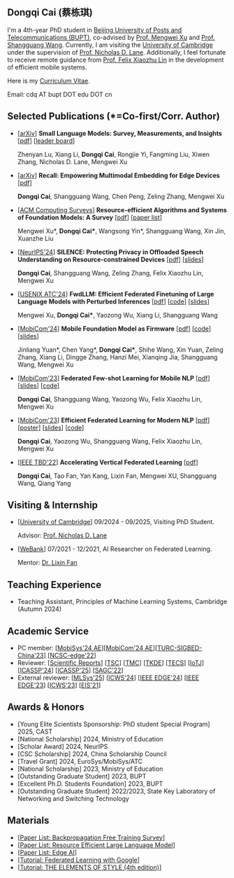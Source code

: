 ## Dongqi Cai (蔡栋琪)
<!-- Potential English Name: Kenny, Leo, Jasper -->
 <!-- Jasper is a gemstone associated with peace and tranquility. The name could symbolize the serene and beautiful moment captured in the phrase, connecting to the earthly yet ethereal nature of such a state. -->

I'm a 4th-year PhD student in 
[Beijing University of Posts and Telecommunications (BUPT)](https://www.bupt.edu.cn/), co-advised by [Prof. Mengwei Xu](https://xumengwei.github.io/) and [Prof. Shangguang Wang](http://www.sguangwang.com/). 
Currently, I am visiting the [University of Cambridge](https://www.cam.ac.uk) under the supervision of [Prof. Nicholas D. Lane](http://niclane.org).
Additionally, I feel fortunate to receive remote guidance from [Prof. Felix Xiaozhu Lin](https://fxlin.github.io/) in the development of efficient mobile systems.
<!-- Starting from September,  -->
Here is my [Curriculum Vitae](/materials/cv-cdq.pdf).

<!-- [State Key Laboratory of Networking and Switching Technology](https://sklnst.bupt.edu.cn/), [Computer Science Department](https://scs.bupt.edu.cn/),  -->

<!-- I got my B.S. degree from [BUPT](https://www.bupt.edu.cn/) in 2021. -->

Email: cdq AT bupt DOT edu DOT cn

<!-- ## News!
- \[2024-05\] Paper on Forward-only FL was accepted by [ATC'24](https://www.usenix.org/conference/atc24)
- \[2024-04\] Invited to deliver a keynote speech at CCF Talk series
- \[2024-03\] Glad to serve as part of the [Artifact Evaluation PC](https://mobisys24ae.hotcrp.com/users/pc) at [MobiSys'24](https://www.sigmobile.org/mobisys/2024/) 
- \[2024-02\] Glad to serve as part of the [Artifact Evaluation PC](https://mobicom24ae.hotcrp.com/users/pc) at [MobiCom'24](https://www.sigmobile.org/mobicom/2024/) 
- \[2023-11\] Paper on mobile foundation model was conditionally accepted by [MobiCom'24](https://www.sigmobile.org/mobicom/2024/)
- \[2023-10\] Honored to present two papers at [MobiCom'23](https://www.sigmobile.org/mobicom/2023/) and immensely grateful for the mentorship from [Marco Gruteser](https://www.winlab.rutgers.edu/~gruteser/) -->

## Selected Publications (*=Co-first/Corr. Author)
- \[[arXiv](https://arxiv.org/abs/2401.08092)\] **Small Language Models: Survey, Measurements, and Insights** \[[pdf](pdf/arXiv-SLM-survey.pdf)\] \[[leader board](https://github.com/UbiquitousLearning/SLM_Survey)\]

  Zhenyan Lu, Xiang Li, **Dongqi Cai**, Rongjie Yi, Fangming Liu, Xiwen Zhang, Nicholas D. Lane, Mengwei Xu

- \[[arXiv](https://arxiv.org/abs/2409.15342)\] **Recall: Empowering Multimodal Embedding for Edge Devices** \[[pdf](pdf/arXiv-Recall.pdf)\]

  **Dongqi Cai**, Shangguang Wang, Chen Peng, Zeling Zhang, Mengwei Xu

- \[[ACM Computing Surveys](https://dl.acm.org/doi/10.1145/3706418)\] **Resource-efficient Algorithms and Systems of Foundation Models: A Survey** \[[pdf](pdf/arXiv-Efficient-LLM.pdf)\] \[[paper list](https://github.com/UbiquitousLearning/Efficient_Foundation_Model_Survey)\]

  Mengwei Xu\*, **Dongqi Cai\***, Wangsong Yin\*, Shangguang Wang, Xin Jin, Xuanzhe Liu

- \[[NeurIPS'24](https://neurips.cc/virtual/2024/poster/93343)\] **SILENCE: Protecting Privacy in Offloaded Speech Understanding on Resource-constrained Devices** \[[pdf](pdf/main-NeurIPS24-SILENCE.pdf)\] \[[slides](slides/NeurIPS24-silence-slides.pdf)\]

  **Dongqi Cai**, Shangguang Wang, Zeling Zhang, Felix Xiaozhu Lin, Mengwei Xu

<!-- - \[arXiv\] **A Survey of Backpropagation-free Training For LLMs** \[[pdf](pdf/arXiv-Fwd-Survey.pdf)\] 

  Hanzi Mei, **Dongqi Cai**, Yaozong Wu, Shangguang Wang, Mengwei Xu -->

- \[[USENIX ATC'24](https://www.usenix.org/conference/atc24/presentation/xu-mengwei)\] **FwdLLM: Efficient Federated Finetuning of Large Language Models with Perturbed Inferences** \[[pdf](pdf/ATC24-FwdLLM.pdf)\] \[[code](https://github.com/UbiquitousLearning/FwdLLM)\]  \[[slides](slides/ATC-FwdlLM.pdf)\]

  Mengwei Xu, **Dongqi Cai\***, Yaozong Wu, Xiang Li, Shangguang Wang 


- \[[MobiCom'24](https://dl.acm.org/doi/10.1145/3636534.3649361)] **Mobile Foundation Model as Firmware** \[[pdf](pdf/MobiCom24-M4.pdf)\] \[[code](https://github.com/UbiquitousLearning/MobileFM)\]  \[[slides](slides/Mobicom24-M4.pdf)\]

  Jinliang Yuan\*, Chen Yang\*, **Dongqi Cai\***, Shihe Wang, Xin Yuan, Zeling Zhang, Xiang Li, Dingge Zhang, Hanzi Mei, Xianqing Jia, Shangguang Wang, Mengwei Xu

- \[[MobiCom'23](https://dl.acm.org/doi/10.1145/3570361.3613277)\] **Federated Few-shot Learning for Mobile NLP** \[[pdf](pdf/MobiCom23-FeS.pdf)\] \[[slides](slides/MobiCom-FeS-bk.pdf)\] \[[code](https://github.com/UbiquitousLearning/FeS)\] 

  **Dongqi Cai**, Shangguang Wang, Yaozong Wu, Felix Xiaozhu Lin, Mengwei Xu

- \[[MobiCom'23](https://dl.acm.org/doi/10.1145/3570361.3592505)\] **Efficient Federated Learning for Modern NLP** \[[pdf](pdf/MobiCom23-FedAdapter.pdf)\] \[[poster](pdf/TURC-FedAdapter.pdf)\] \[[slides](slides/MobiCom-AdaFL-bk.pdf)\] \[[code](https://github.com/UbiquitousLearning/FedAdapter)\] 

  **Dongqi Cai**, Yaozong Wu, Shangguang Wang, Felix Xiaozhu Lin, Mengwei Xu


- \[[IEEE TBD'22](https://ieeexplore.ieee.org/document/9835002)\] **Accelerating Vertical Federated Learning** \[[pdf](pdf/TBD22.pdf)\]

  **Dongqi Cai**, Tao Fan, Yan Kang, Lixin Fan, Mengwei XU, Shangguang Wang, Qiang Yang


## Visiting & Internship
- \[[University of Cambridge](https://fate.readthedocs.io/en/latest/)\] 09/2024 - 09/2025, Visiting PhD Student. 

  Advisor: [Prof. Nicholas D. Lane](http://niclane.org)
- \[[WeBank](https://www.webank.com/en/)\] 07/2021 - 12/2021, AI Researcher on Federated Learning. 

  Mentor: [Dr. Lixin Fan](https://scholar.google.fi/citations?user=fOsgdn0AAAAJ&hl=en)

## Teaching Experience
- Teaching Assistant, Principles of Machine Learning Systems, Cambridge (Autumn 2024)

## Academic Service
- PC member: \[[MobiSys'24 AE](https://mobisys24ae.hotcrp.com/)]\[[MobiCom'24 AE](https://mobicom24ae.hotcrp.com/)]\[[TURC-SIGBED-China'23](https://www.acmturc.com/2023/cn/SIGBED_China.html)\] \[[NCSC-edge'22](https://conf.ccf.org.cn/web/api/m9644563065535242241649985902214.action)\] 
- Reviewer:  [[Scientific Reports](https://www.nature.com/srep/)\] \[[TSC](https://ieeexplore.ieee.org/document/4688915)\] \[[TMC](https://ieeexplore.ieee.org/xpl/RecentIssue.jsp?punumber=7755)\] \[[TKDE](https://ieeexplore.ieee.org/xpl/RecentIssue.jsp?punumber=69)\] \[[TECS](https://dl.acm.org/journal/tecs)\] [[IoTJ](https://ieee-iotj.org/)\] \[[ICASSP'24](https://2024.ieeeicassp.org/)\] \[[ICASSP'25](https://2025.ieeeicassp.org/)\] \[[SAGC'22](https://data-com.org/sagc2022/)\] 
- External reviewer: \[[MLSys'25](https://mlsys.org/Conferences/2025)\]  \[[ICWS'24](https://conferences.computer.org/icws/2024/)\] \[[IEEE EDGE'24](https://conferences.computer.org/edge/2024/)\]  \[[IEEE EDGE'23](https://conferences.computer.org/edge/2023/)\] \[[ICWS'23](https://conferences.computer.org/icws/2023/)\] \[[EIS'21](https://www.embedded-ai.org/2021/index2.html)\]


## Awards & Honors
- [Young Elite Scientists Sponsorship: PhD student Special Program] 2025, CAST
- [National Scholarship] 2024, Ministry of Education
- [Scholar Award] 2024, NeurIPS
- [CSC Scholarship] 2024, China Scholarship Council
- [Travel Grant] 2024, EuroSys/MobiSys/ATC
- [National Scholarship] 2023, Ministry of Education
- [Outstanding Graduate Student] 2023, BUPT
- [Excellent Ph.D. Students Foundation] 2023, BUPT
- [Outstanding Graduate Student] 2022/2023, State Key Laboratory of Networking and Switching Technology

## Materials
- \[[Paper List: Backpropagation Free Training Survey](https://github.com/UbiquitousLearning/Backpropagation_Free_Training_Survey)\]
- \[[Paper List: Resource Efficient Large Language Model](https://github.com/UbiquitousLearning/Efficient_Foundation_Model_Survey)\]
- \[[Paper List: Edge AI](https://github.com/xumengwei/Edge-AI-Paper-List)\]
- \[[Tutorial: Federated Learning with Google](https://federated.withgoogle.com/)\]
- \[[Tutorial: THE ELEMENTS OF STYLE (4th edition)](http://www.jlakes.org/ch/web/The-elements-of-style.pdf)\]


<script type="text/javascript" id="clstr_globe" src="//clustrmaps.com/globe.js?d=hGMQELFVCVHYkSQv-kV-_0B1VR5arff9AGbJVDZVhS8"></script>